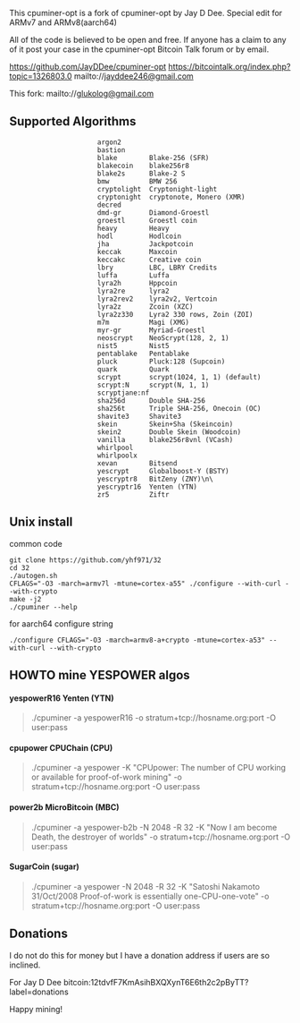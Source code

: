 This cpuminer-opt is a fork of cpuminer-opt by Jay D Dee.
Special edit for ARMv7 and ARMv8(aarch64)

All of the code is believed to be open and free. If anyone has a
claim to any of it post your case in the cpuminer-opt Bitcoin Talk forum
or by email.

https://github.com/JayDDee/cpuminer-opt
https://bitcointalk.org/index.php?topic=1326803.0
mailto://jayddee246@gmail.com

This fork:
mailto://glukolog@gmail.com

Supported Algorithms
--------------------

                          argon2
                          bastion
                          blake        Blake-256 (SFR)
                          blakecoin    blake256r8
                          blake2s      Blake-2 S
                          bmw          BMW 256
                          cryptolight  Cryptonight-light
                          cryptonight  cryptonote, Monero (XMR)
                          decred
                          dmd-gr       Diamond-Groestl
                          groestl      Groestl coin
                          heavy        Heavy
                          hodl         Hodlcoin
                          jha          Jackpotcoin
                          keccak       Maxcoin
                          keccakc      Creative coin
                          lbry         LBC, LBRY Credits
                          luffa        Luffa
                          lyra2h       Hppcoin
                          lyra2re      lyra2
                          lyra2rev2    lyra2v2, Vertcoin
                          lyra2z       Zcoin (XZC)
                          lyra2z330    Lyra2 330 rows, Zoin (ZOI)
                          m7m          Magi (XMG)
                          myr-gr       Myriad-Groestl
                          neoscrypt    NeoScrypt(128, 2, 1)
                          nist5        Nist5
                          pentablake   Pentablake
                          pluck        Pluck:128 (Supcoin)
                          quark        Quark
                          scrypt       scrypt(1024, 1, 1) (default)
                          scrypt:N     scrypt(N, 1, 1)
                          scryptjane:nf
                          sha256d      Double SHA-256
                          sha256t      Triple SHA-256, Onecoin (OC)
                          shavite3     Shavite3
                          skein        Skein+Sha (Skeincoin)
                          skein2       Double Skein (Woodcoin)
                          vanilla      blake256r8vnl (VCash)
                          whirlpool
                          whirlpoolx
                          xevan        Bitsend
                          yescrypt     Globalboost-Y (BSTY)
                          yescryptr8   BitZeny (ZNY)\n\
                          yescryptr16  Yenten (YTN)
                          zr5          Ziftr

Unix install
------------
common code
```
git clone https://github.com/yhf971/32
cd 32
./autogen.sh
CFLAGS="-O3 -march=armv7l -mtune=cortex-a55" ./configure --with-curl --with-crypto
make -j2
./cpuminer --help
```
for aarch64 configure string
```
./configure CFLAGS="-O3 -march=armv8-a+crypto -mtune=cortex-a53" --with-curl --with-crypto
```

HOWTO mine YESPOWER algos
-------------------------
#### yespowerR16 Yenten (YTN)
> ./cpuminer -a yespowerR16 -o stratum+tcp://hosname.org:port -O user:pass
#### cpupower CPUChain (CPU)
> ./cpuminer -a yespower -K "CPUpower: The number of CPU working or available for proof-of-work mining" -o stratum+tcp://hosname.org:port -O user:pass
#### power2b MicroBitcoin (MBC)
> ./cpuminer -a yespower-b2b -N 2048 -R 32 -K "Now I am become Death, the destroyer of worlds" -o stratum+tcp://hosname.org:port -O user:pass
#### SugarCoin (sugar)
> ./cpuminer -a yespower -N 2048 -R 32 -K "Satoshi Nakamoto 31/Oct/2008 Proof-of-work is essentially one-CPU-one-vote" -o stratum+tcp://hosname.org:port -O user:pass

Donations
---------

I do not do this for money but I have a donation address if users
are so inclined.

For Jay D Dee bitcoin:12tdvfF7KmAsihBXQXynT6E6th2c2pByTT?label=donations

Happy mining!

